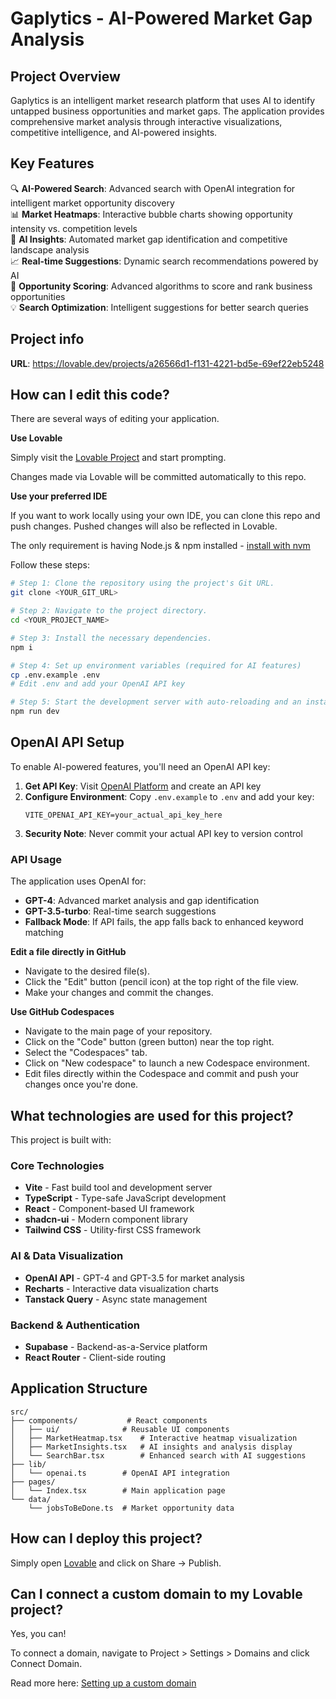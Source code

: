 # Gaplytics - AI-Powered Market Gap Analysis

## Project Overview

Gaplytics is an intelligent market research platform that uses AI to identify untapped business opportunities and market gaps. The application provides comprehensive market analysis through interactive visualizations, competitive intelligence, and AI-powered insights.

## Key Features

🔍 **AI-Powered Search**: Advanced search with OpenAI integration for intelligent market opportunity discovery  
📊 **Market Heatmaps**: Interactive bubble charts showing opportunity intensity vs. competition levels  
🧠 **AI Insights**: Automated market gap identification and competitive landscape analysis  
📈 **Real-time Suggestions**: Dynamic search recommendations powered by AI  
🎯 **Opportunity Scoring**: Advanced algorithms to score and rank business opportunities  
💡 **Search Optimization**: Intelligent suggestions for better search queries  

## Project info

**URL**: https://lovable.dev/projects/a26566d1-f131-4221-bd5e-69ef22eb5248

## How can I edit this code?

There are several ways of editing your application.

**Use Lovable**

Simply visit the [Lovable Project](https://lovable.dev/projects/a26566d1-f131-4221-bd5e-69ef22eb5248) and start prompting.

Changes made via Lovable will be committed automatically to this repo.

**Use your preferred IDE**

If you want to work locally using your own IDE, you can clone this repo and push changes. Pushed changes will also be reflected in Lovable.

The only requirement is having Node.js & npm installed - [install with nvm](https://github.com/nvm-sh/nvm#installing-and-updating)

Follow these steps:

```sh
# Step 1: Clone the repository using the project's Git URL.
git clone <YOUR_GIT_URL>

# Step 2: Navigate to the project directory.
cd <YOUR_PROJECT_NAME>

# Step 3: Install the necessary dependencies.
npm i

# Step 4: Set up environment variables (required for AI features)
cp .env.example .env
# Edit .env and add your OpenAI API key

# Step 5: Start the development server with auto-reloading and an instant preview.
npm run dev
```

## OpenAI API Setup

To enable AI-powered features, you'll need an OpenAI API key:

1. **Get API Key**: Visit [OpenAI Platform](https://platform.openai.com/api-keys) and create an API key
2. **Configure Environment**: Copy `.env.example` to `.env` and add your key:
   ```
   VITE_OPENAI_API_KEY=your_actual_api_key_here
   ```
3. **Security Note**: Never commit your actual API key to version control

### API Usage

The application uses OpenAI for:
- **GPT-4**: Advanced market analysis and gap identification
- **GPT-3.5-turbo**: Real-time search suggestions
- **Fallback Mode**: If API fails, the app falls back to enhanced keyword matching

**Edit a file directly in GitHub**

- Navigate to the desired file(s).
- Click the "Edit" button (pencil icon) at the top right of the file view.
- Make your changes and commit the changes.

**Use GitHub Codespaces**

- Navigate to the main page of your repository.
- Click on the "Code" button (green button) near the top right.
- Select the "Codespaces" tab.
- Click on "New codespace" to launch a new Codespace environment.
- Edit files directly within the Codespace and commit and push your changes once you're done.

## What technologies are used for this project?

This project is built with:

### Core Technologies
- **Vite** - Fast build tool and development server
- **TypeScript** - Type-safe JavaScript development
- **React** - Component-based UI framework
- **shadcn-ui** - Modern component library
- **Tailwind CSS** - Utility-first CSS framework

### AI & Data Visualization
- **OpenAI API** - GPT-4 and GPT-3.5 for market analysis
- **Recharts** - Interactive data visualization charts
- **Tanstack Query** - Async state management

### Backend & Authentication
- **Supabase** - Backend-as-a-Service platform
- **React Router** - Client-side routing

## Application Structure

```
src/
├── components/           # React components
│   ├── ui/              # Reusable UI components
│   ├── MarketHeatmap.tsx    # Interactive heatmap visualization
│   ├── MarketInsights.tsx   # AI insights and analysis display
│   └── SearchBar.tsx        # Enhanced search with AI suggestions
├── lib/
│   └── openai.ts        # OpenAI API integration
├── pages/
│   └── Index.tsx        # Main application page
└── data/
    └── jobsToBeDone.ts  # Market opportunity data
```

## How can I deploy this project?

Simply open [Lovable](https://lovable.dev/projects/a26566d1-f131-4221-bd5e-69ef22eb5248) and click on Share -> Publish.

## Can I connect a custom domain to my Lovable project?

Yes, you can!

To connect a domain, navigate to Project > Settings > Domains and click Connect Domain.

Read more here: [Setting up a custom domain](https://docs.lovable.dev/tips-tricks/custom-domain#step-by-step-guide)
